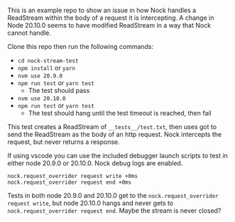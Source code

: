 This is an example repo to show an issue in how Nock handles a ReadStream within the body of a request it is intercepting.  A change in Node 20.10.0 seems to have modified ReadStream in a way that Nock cannot handle. 

Clone this repo then run the following commands:
- `cd nock-stream-test`
- `npm install` or `yarn`
- `nvm use 20.9.0`
- `npm run test` or `yarn test`
  - The test should pass
- `nvm use 20.10.0`
- `npm run test` or `yarn test`
  - The test should hang until the test timeout is reached, then fail

This test creates a ReadStream of `__tests__/test.txt`, then uses got to send the ReadStream as the body of an http request. Nock intercepts the request, but never returns a response.

If using vscode you can use the included debugger launch scripts to test in either node 20.9.0 or 20.10.0. Nock debug logs are enabled.

```
nock.request_overrider request write +0ms
nock.request_overrider request end +0ms
```
Tests in both node 20.9.0 and 20.10.0 get to the `nock.request_overrider request write`, but node 20.10.0 hangs and never gets to `nock.request_overrider request end`. Maybe the stream is never closed?